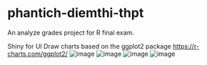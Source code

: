 # phantich-diemthi-thpt
An analyze grades project for R final exam.

Shiny for UI
Draw charts based on the ggplot2 package https://r-charts.com/ggplot2/
![image](https://user-images.githubusercontent.com/66561370/215464278-17f82fb4-0839-41fe-bc78-a2f8db4878c4.png)
![image](https://user-images.githubusercontent.com/66561370/215464401-e10677a5-20de-487a-a43d-12ccc11fbf51.png)
![image](https://user-images.githubusercontent.com/66561370/215464504-466d13f1-5082-4e8a-a484-9d084ccd1257.png)
![image](https://user-images.githubusercontent.com/66561370/215464588-510ad711-8852-4902-860a-817a95a08bef.png)

